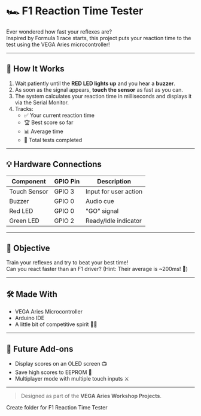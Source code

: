 # 🏎️ F1 Reaction Time Tester

Ever wondered how fast your reflexes are?  
Inspired by Formula 1 race starts, this project puts your reaction time to the test using the VEGA Aries microcontroller!

---

## 🧠 How It Works

1. Wait patiently until the **RED LED lights up** and you hear a **buzzer**.
2. As soon as the signal appears, **touch the sensor** as fast as you can.
3. The system calculates your reaction time in milliseconds and displays it via the Serial Monitor.
4. Tracks:
   - ✅ Your current reaction time
   - 🏆 Best score so far
   - 📊 Average time
   - 🔁 Total tests completed

---

## 💡 Hardware Connections

| Component     | GPIO Pin | Description            |
|--------------|----------|------------------------|
| Touch Sensor | GPIO 3   | Input for user action  |
| Buzzer       | GPIO 0   | Audio cue              |
| Red LED      | GPIO 0   | "GO" signal            |
| Green LED    | GPIO 2   | Ready/Idle indicator   |

---

## 🎯 Objective

Train your reflexes and try to beat your best time!  
Can you react faster than an F1 driver? (Hint: Their average is ~200ms! 👀)

---

## 🛠️ Made With

- VEGA Aries Microcontroller  
- Arduino IDE  
- A little bit of competitive spirit 🧠💥

---

## 🚀 Future Add-ons

- Display scores on an OLED screen 📺  
- Save high scores to EEPROM 🧠  
- Multiplayer mode with multiple touch inputs ⚔️

---

> Designed as part of the **VEGA Aries Workshop Projects**.


Create folder for F1 Reaction Time Tester
